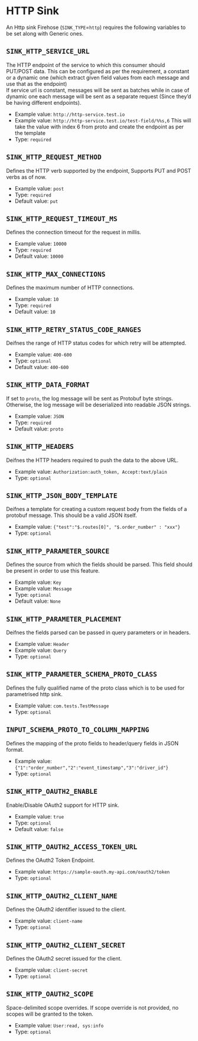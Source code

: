# HTTP Sink

An Http sink Firehose \(`SINK_TYPE`=`http`\) requires the following variables to be set along with Generic ones.

## `SINK_HTTP_SERVICE_URL`

The HTTP endpoint of the service to which this consumer should PUT/POST data. This can be configured as per the requirement, a constant or a dynamic one \(which extract given field values from each message and use that as the endpoint\)  
If service url is constant, messages will be sent as batches while in case of dynamic one each message will be sent as a separate request \(Since they’d be having different endpoints\).

* Example value: `http://http-service.test.io`
* Example value: `http://http-service.test.io/test-field/%%s,6` This will take the value with index 6 from proto and create the endpoint as per the template
* Type: `required`

## `SINK_HTTP_REQUEST_METHOD`

Defines the HTTP verb supported by the endpoint, Supports PUT and POST verbs as of now.

* Example value: `post`
* Type: `required`
* Default value: `put`

## `SINK_HTTP_REQUEST_TIMEOUT_MS`

Defines the connection timeout for the request in millis.

* Example value: `10000`
* Type: `required`
* Default value: `10000`

## `SINK_HTTP_MAX_CONNECTIONS`

Defines the maximum number of HTTP connections.

* Example value: `10`
* Type: `required`
* Default value: `10`

## `SINK_HTTP_RETRY_STATUS_CODE_RANGES`

Deifnes the range of HTTP status codes for which retry will be attempted.

* Example value: `400-600`
* Type: `optional`
* Default value: `400-600`

## `SINK_HTTP_DATA_FORMAT`

If set to `proto`, the log message will be sent as Protobuf byte strings. Otherwise, the log message will be deserialized into readable JSON strings.

* Example value: `JSON`
* Type: `required`
* Default value: `proto`

## `SINK_HTTP_HEADERS`

Deifnes the HTTP headers required to push the data to the above URL.

* Example value: `Authorization:auth_token, Accept:text/plain`
* Type: `optional`

## `SINK_HTTP_JSON_BODY_TEMPLATE`

Deifnes a template for creating a custom request body from the fields of a protobuf message. This should be a valid JSON itself.

* Example value: `{"test":"$.routes[0]", "$.order_number" : "xxx"}`
* Type: `optional`

## `SINK_HTTP_PARAMETER_SOURCE`

Defines the source from which the fields should be parsed. This field should be present in order to use this feature.

* Example value: `Key`
* Example value: `Message`
* Type: `optional`
* Default value: `None`

## `SINK_HTTP_PARAMETER_PLACEMENT`

Deifnes the fields parsed can be passed in query parameters or in headers.

* Example value: `Header`
* Example value: `Query`
* Type: `optional`

## `SINK_HTTP_PARAMETER_SCHEMA_PROTO_CLASS`

Defines the fully qualified name of the proto class which is to be used for parametrised http sink.

* Example value: `com.tests.TestMessage`
* Type: `optional`

## `INPUT_SCHEMA_PROTO_TO_COLUMN_MAPPING`

Defines the mapping of the proto fields to header/query fields in JSON format.

* Example value: `{"1":"order_number","2":"event_timestamp","3":"driver_id"}`
* Type: `optional`

## `SINK_HTTP_OAUTH2_ENABLE`

Enable/Disable OAuth2 support for HTTP sink.

* Example value: `true`
* Type: `optional`
* Default value: `false`

## `SINK_HTTP_OAUTH2_ACCESS_TOKEN_URL`

Defines the OAuth2 Token Endpoint.

* Example value: `https://sample-oauth.my-api.com/oauth2/token`
* Type: `optional`

## `SINK_HTTP_OAUTH2_CLIENT_NAME`

Defines the OAuth2 identifier issued to the client.

* Example value: `client-name`
* Type: `optional`

## `SINK_HTTP_OAUTH2_CLIENT_SECRET`

Defines the OAuth2 secret issued for the client.

* Example value: `client-secret`
* Type: `optional`

## `SINK_HTTP_OAUTH2_SCOPE`

Space-delimited scope overrides. If scope override is not provided, no scopes will be granted to the token.

* Example value: `User:read, sys:info`
* Type: `optional`

